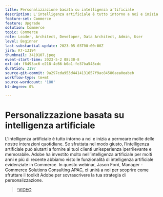 ```yaml
---
title: Personalizzazione basata su intelligenza artificiale
description: L'intelligenza artificiale è tutto intorno a noi e inizia a permeare molte delle nostre interazioni quotidiane. Se sfruttata nel modo giusto, l’intelligenza artificiale può aiutarti a fornire ai tuoi clienti un’esperienza iperrilevante e memorabile. Adobe ha investito molto nell’intelligenza artificiale per molti anni e più di recente abbiamo visto le funzionalità di intelligenza artificiale evidenziate in Commerce. In questo webinar, Jason Ford, Manager - Commerce Solutions Consulting APAC, ci unirà a noi per scoprire come sfruttare il toolkit Adobe per sovrascrivere la tua strategia di personalizzazione.
feature-set: Commerce
feature: Upgrade
solution: Commerce
topic: Commerce
role: Leader, Architect, Developer, Data Architect, Admin, User
level: Beginner
last-substantial-update: 2023-05-03T00:00:00Z
jira: KT-13194
thumbnail: 3419107.jpeg
event-start-time: 2023-5-2 08:30-8
exl-id: f8493ac6-e218-4e86-b0a1-fe37ba548cdc
duration: 3197
source-git-commit: 9a297cda953d4414131657f9ac84580aea0eabeb
workflow-type: tm+mt
source-wordcount: '180'
ht-degree: 0%

---
```


# Personalizzazione basata su intelligenza artificiale

L&#39;intelligenza artificiale è tutto intorno a noi e inizia a permeare molte delle nostre interazioni quotidiane. Se sfruttata nel modo giusto, l’intelligenza artificiale può aiutarti a fornire ai tuoi clienti un’esperienza iperrilevante e memorabile. Adobe ha investito molto nell’intelligenza artificiale per molti anni e più di recente abbiamo visto le funzionalità di intelligenza artificiale evidenziate in Commerce. In questo webinar, Jason Ford, Manager - Commerce Solutions Consulting APAC, ci unirà a noi per scoprire come sfruttare il toolkit Adobe per sovrascrivere la tua strategia di personalizzazione.

>[!VIDEO](https://video.tv.adobe.com/v/3419107/?learn=on)
